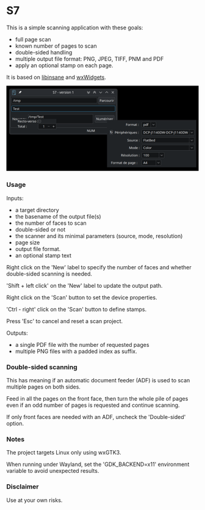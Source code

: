 # S7

This is a simple scanning application with these goals:

 - full page scan
 - known number of pages to scan
 - double-sided handling
 - multiple output file format: PNG, JPEG, TIFF, PNM and PDF
 - apply an optional stamp on each page.

It is based on [libinsane](https://gitlab.gnome.org/World/OpenPaperwork/libinsane) and [wxWidgets](https://wxwidgets.org).

![S7_01](S7_01.png)

### Usage

Inputs:

 - a target directory
 - the basename of the output file(s)
 - the number of faces to scan
 - double-sided or not
 - the scanner and its minimal parameters (source, mode, resolution)
 - page size
 - output file format.
 - an optional stamp text

Right click on the 'New' label to specify the number of faces and whether double-sided scanning is needed.

'Shift + left click' on the 'New' label to update the output path.

Right click on the 'Scan' button to set the device properties.

'Ctrl - right' click on the 'Scan' button to define stamps.

Press 'Esc' to cancel and reset a scan project.

Outputs:

 - a single PDF file with the number of requested pages
 - multiple PNG files with a padded index as suffix.

### Double-sided scanning

This has meaning if an automatic document feeder (ADF) is used to scan multiple pages on both sides.

Feed in all the pages on the front face, then turn the whole pile of pages even if an odd number of pages is requested and continue scanning.

If only front faces are needed with an ADF, uncheck the 'Double-sided' option.

### Notes

The project targets Linux only using wxGTK3.

When running under Wayland, set the 'GDK_BACKEND=x11' environment variable to avoid unexpected results.

### Disclaimer

Use at your own risks.



